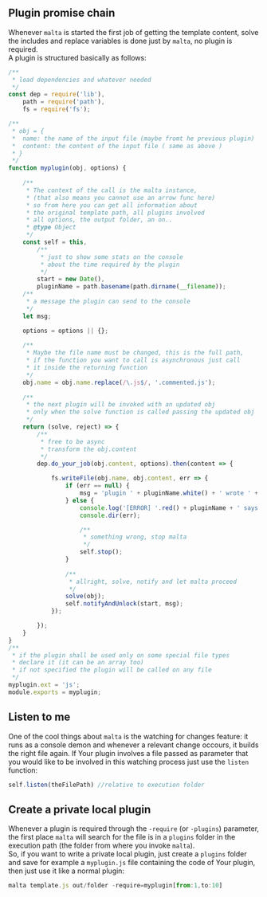 ## Plugin promise chain

Whenever `malta` is started the first job of getting the template content, solve the includes and replace variables is done just by `malta`, no plugin is required.  
A plugin is structured basically as follows:  

``` js
/**
 * load dependencies and whatever needed
 */
const dep = require('lib'),
    path = require('path'),
    fs = require('fs');

/**
 * obj = {
 *  name: the name of the input file (maybe fromt he previous plugin)
 *  content: the content of the input file ( same as above )
 * }
 */ 
function myplugin(obj, options) {
    
    /**
     * The context of the call is the malta instance,
     * (that also means you cannot use an arrow func here)
     * so from here you can get all information about
     * the original template path, all plugins involved
     * all options, the output folder, an on..
     * @type Object
     */
    const self = this,
        /**
         * just to show some stats on the console
         * about the time required by the plugin
         */
        start = new Date(),
        pluginName = path.basename(path.dirname(__filename));
    /**
     * a message the plugin can send to the console
     */
    let msg;

    options = options || {};
    
    /**
     * Maybe the file name must be changed, this is the full path,
     * if the function you want to call is asynchronous just call
     * it inside the returning function
     */
    obj.name = obj.name.replace(/\.js$/, '.commented.js');
    
    /**
     * the next plugin will be invoked with an updated obj
     * only when the solve function is called passing the updated obj
     */
    return (solve, reject) => {
        /**
         * free to be async
         * transform the obj.content
         */
        dep.do_your_job(obj.content, options).then(content => {

            fs.writeFile(obj.name, obj.content, err => {
                if (err == null) {
                    msg = 'plugin ' + pluginName.white() + ' wrote ' + obj.name +' (' + self.getSize(obj.name) + ')';
                } else {
                    console.log('[ERROR] '.red() + pluginName + ' says:');
                    console.dir(err);

                    /**
                     * something wrong, stop malta
                     */
                    self.stop();
                }
                
                /**
                 * allright, solve, notify and let malta proceed
                 */
                solve(obj);
                self.notifyAndUnlock(start, msg);
            });

        });
    }
}
/**
 * if the plugin shall be used only on some special file types
 * declare it (it can be an array too)  
 * if not specified the plugin will be called on any file
 */
myplugin.ext = 'js';
module.exports = myplugin;
```  

## Listen to me    
One of the cool things about `malta` is the watching for changes feature: it runs as a console demon and whenever a relevant change occours, it builds the right file again. If Your plugin involves a file passed as parameter that you would like to be involved in this watching process just use the `listen` function:  

``` js
self.listen(theFilePath) //relative to execution folder
```

## Create a private local plugin  

Whenever a plugin is required through the `-require` (or `-plugins`) parameter, the first place `malta` will search for the file is in a `plugins` folder in the execution path (the folder from where you invoke `malta`).  
So, if you want to write a private local plugin, just create a `plugins` folder
and save for example a `myplugin.js` file containing the code of Your plugin, then just use it like a normal plugin:  

``` js
malta template.js out/folder -require=myplugin[from:1,to:10]
```
